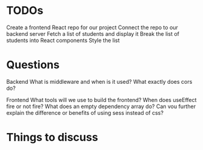 # TODOs
Create a frontend React repo for our project
Connect the repo to our backend server
Fetch a list of students and display it
Break the list of students into React components
Style the list


# Questions
Backend
What is middleware and when is it used?
What exactly does cors do?

Frontend
What tools will we use to build the frontend?
When does useEffect fire or not fire? What does an empty dependency array do?
Can vou further explain the difference or benefits of using sess instead of css?


# Things to discuss
